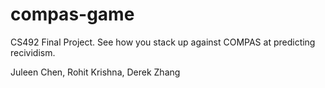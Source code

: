 # compas-game
CS492 Final Project. See how you stack up against COMPAS at predicting recividism.

Juleen Chen, Rohit Krishna, Derek Zhang

